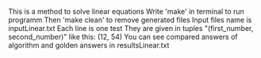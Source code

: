 This is a method to solve linear equations
Write 'make' in terminal to run programm
Then 'make clean' to remove generated files
Input files name is inputLinear.txt 
Each line is one test 
They are given in tuples "(first_number, second_number)"
like this:
(12, 54)
You can see compared answers of algorithm and golden answers in resultsLinear.txt
